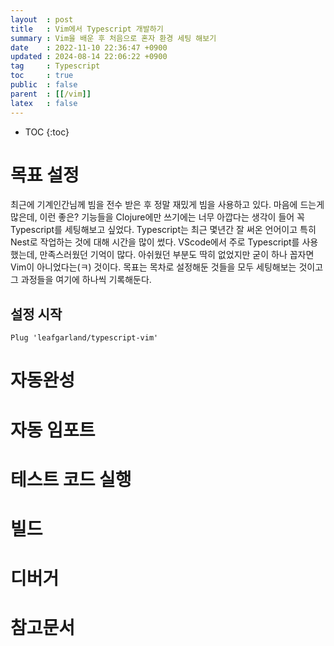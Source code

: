 ```yaml
---
layout  : post
title   : Vim에서 Typescript 개발하기
summary : Vim을 배운 후 처음으로 혼자 환경 세팅 해보기
date    : 2022-11-10 22:36:47 +0900
updated : 2024-08-14 22:06:22 +0900
tag     : Typescript
toc     : true
public  : false
parent  : [[/vim]]
latex   : false
---
```

* TOC
{:toc}

# 목표 설정
최근에 기계인간님께 빔을 전수 받은 후 정말 재밌게 빔을 사용하고 있다. 마음에 드는게 많은데, 이런 좋은? 기능들을 Clojure에만 쓰기에는 너무 아깝다는 생각이 들어 꼭 Typescript를 세팅해보고 싶었다. Typescript는 최근 몇년간 잘 써온 언어이고 특히 Nest로 작업하는 것에 대해 시간을 많이 썼다. VScode에서 주로 Typescript를 사용했는데, 만족스러웠던 기억이 많다. 아쉬웠던 부분도 딱히 없었지만 굳이 하나 꼽자면 Vim이 아니었다는(ㅋ) 것이다. 
목표는 목차로 설정해둔 것들을 모두 세팅해보는 것이고 그 과정들을 여기에 하나씩 기록해둔다.

## 설정 시작
```vimscript
Plug 'leafgarland/typescript-vim' 
```

# 자동완성
# 자동 임포트
# 테스트 코드 실행
# 빌드
# 디버거
# 참고문서
